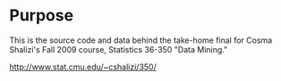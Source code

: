 
Purpose 
=======

This is the source code and data behind the take-home final for Cosma Shalizi's Fall 2009 course, Statistics 36-350 "Data Mining." 

http://www.stat.cmu.edu/~cshalizi/350/
